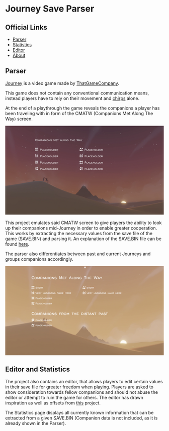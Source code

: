 # Journey Save Parser


## Official Links
<ul>
	<li><a href="https://journey.coldknife2.ninja/">Parser</a></li>
	<li><a href="https://journey.coldknife2.ninja/stats/">Statistics</a></li>
	<li><a href="https://journey.coldknife2.ninja/editor/">Editor</a></li>
	<li><a href="https://journey.coldknife2.ninja/about/">About</a></li>
</ul>

## Parser

[Journey](https://thatgamecompany.com/journey/) is a video game made by [ThatGameCompany](https://thatgamecompany.com/).

This game does not contain any conventional communication means, instead players have to rely on their movement and [chirps](https://journey.fandom.com/wiki/Chirp) alone. 

At the end of a playthrough the game reveals the companions a player has been traveling with in form of the CMATW (Companions Met Along The Way) screen.

![imageOfTheCmatwScreen](./visualGuide.png)

This project emulates said CMATW screen to give players the ability to look up their companions mid-Journey in order to enable greater cooperation.
This works by extracting the necessary values from the save file of the game (SAVE.BIN) and parsing it. An explanation of the SAVE.BIN file can be found [here](https://journey.fandom.com/wiki/Guide:_PC_version_-_Companions_Met_Along_the_Way_Problems#Steam_-_SAVE.BIN).

The parser also differentiates between past and current Journeys and groups companions accordingly.

![CMATW project](./cmatw.png)

## Editor and Statistics

The project also contains an editor, that allows players to edit certain values in their save file for greater freedom when playing. Players are asked to show consideration towards fellow companions and should not abuse the editor or attempt to ruin the game for others.
The editor has drawn inspiration as well as offsets from [this](https://github.com/zackmichaels5/Journey-Save-Editor) project.

The Statistics page displays all currently known information that can be extracted from a given SAVE.BIN (Companion data is not included, as it is already shown in the Parser).